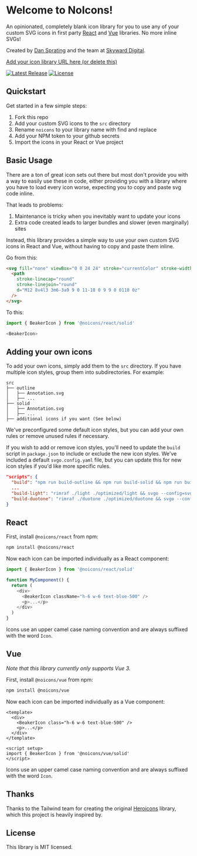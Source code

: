 <!-- <p align="center">
  <a href="https://skyward.digital/resources/noicons/#gh-light-mode-only" target="_blank">
    <img src="./.github/logo-light.svg" alt="noicons" width="300">
  </a>
  <a href="https://skyward.digital/resources/noicons/#gh-dark-mode-only" target="_blank">
    <img src="./.github/logo-dark.svg" alt="noicons" width="300">
  </a>
</p> -->

# Welcome to NoIcons!

An opinionated, completely blank icon library for you to use any of your custom SVG icons in first party [React](#react) and [Vue](#vue) libraries. No more inline SVGs!

Created by [Dan Sprating](https://danspratling.dev) and the team at [Skyward Digital](https://skyward.digital).

[Add your icon library URL here (or delete this)](#)

<a href="https://github.com/skyward-digital/noicons/releases"><img src="https://img.shields.io/npm/v/noicons" alt="Latest Release"></a>
<a href="https://github.com/skyward-digital/noicons/blob/master/LICENSE"><img src="https://img.shields.io/npm/l/noicons.svg" alt="License"></a>

## Quickstart

Get started in a few simple steps:

1. Fork this repo
1. Add your custom SVG icons to the `src` directory
1. Rename `noicons` to your library name with find and replace
1. Add your NPM token to your github secrets
1. Import the icons in your React or Vue project

## Basic Usage

There are a ton of great icon sets out there but most don't provide you with a way to easily use these in code, either providing you with a library where you have to load every icon worse, expecting you to copy and paste svg code inline.

That leads to problems:

1. Maintenance is tricky when you inevitably want to update your icons
2. Extra code created leads to larger bundles and slower (even marginally) sites

Instead, this library provides a simple way to use your own custom SVG icons in React and Vue, without having to copy and paste them inline.

Go from this:

```html
<svg fill="none" viewBox="0 0 24 24" stroke="currentColor" stroke-width="2">
  <path
    stroke-linecap="round"
    stroke-linejoin="round"
    d="M12 8v4l3 3m6-3a9 9 0 11-18 0 9 9 0 0118 0z"
  />
</svg>
```

To this:

```js
import { BeakerIcon } from '@noicons/react/solid'

<BeakerIcon>
```

## Adding your own icons

To add your own icons, simply add them to the `src` directory. If you have multiple icon styles, group them into subdirectories. For example:

```
src
├── outline
│   ├── Annotation.svg
│   ├── ...
├── solid
│   ├── Annotation.svg
│   ├── ...
├── additional icons if you want (See below)
```

We've preconfigured some default icon styles, but you can add your own rules or remove unused rules if necessary.

If you wish to add or remove icon styles, you'll need to update the `build` script in `package.json` to include or exclude the new icon styles. We've included a default `svgo.config.yaml` file, but you can update this for new icon styles if you'd like more specific rules.

```json
"scripts": {
  "build": "npm run build-outline && npm run build-solid && npm run build-light && npm run build-duotone && npm run build-react && npm run build-vue",
  ...
  "build-light": "rimraf ./light ./optimized/light && svgo --config=svgo.config.yaml -f ./src/light -o ./optimized/light --pretty --indent=2",
  "build-duotone": "rimraf ./duotone ./optimized/duotone && svgo --config=svgo.config.yaml -f ./src/duotone -o ./optimized/duotone --pretty --indent=2",
}
```

## React

First, install `@noicons/react` from npm:

```sh
npm install @noicons/react
```

Now each icon can be imported individually as a React component:

```js
import { BeakerIcon } from '@noicons/react/solid'

function MyComponent() {
  return (
    <div>
      <BeakerIcon className="h-6 w-6 text-blue-500" />
      <p>...</p>
    </div>
  )
}
```

Icons use an upper camel case naming convention and are always suffixed with the word `Icon`.

## Vue

_Note that this library currently only supports Vue 3._

First, install `@noicons/vue` from npm:

```sh
npm install @noicons/vue
```

Now each icon can be imported individually as a Vue component:

```vue
<template>
  <div>
    <BeakerIcon class="h-6 w-6 text-blue-500" />
    <p>...</p>
  </div>
</template>

<script setup>
import { BeakerIcon } from '@noicons/vue/solid'
</script>
```

Icons use an upper camel case naming convention and are always suffixed with the word `Icon`.

<!-- ## Contributing

While we absolutely appreciate anyone's willingness to try and improve the project, we're currently only interested in contributions that fix bugs, for example lightgs like incorrect TypeScript types, or fixing an icon that's been exported with a fill instead of a stroke, etc.

**We're not accepting contributions for new icons or adding support for other frameworks like Svelte or SolidJS**. Instead we encourage you to release your own icons in your own library, and create your own packages for any other frameworks you'd like to see supported. -->

## Thanks

Thanks to the Tailwind team for creating the original [Heroicons](https://github.com/tailwindlabs/heroicons) library, which this project is heavily inspired by.

## License

This library is MIT licensed.

